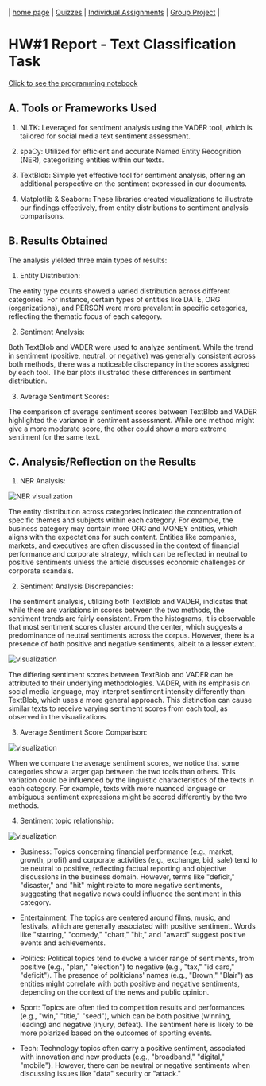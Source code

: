 | [home page](https://valeriee37.github.io/NLXLLM-portfolio/) | [Quizzes](https://tbd.html) | [Individual Assignments](https://tbd.html) | [Group Project](https://tbd.html) |

# HW#1 Report - Text Classification Task

[Click to see the programming notebook](hw1.ipynb)

## A. Tools or Frameworks Used

1. NLTK: Leveraged for sentiment analysis using the VADER tool, which is tailored for social media text sentiment assessment.

2. spaCy: Utilized for efficient and accurate Named Entity Recognition (NER), categorizing entities within our texts.

3. TextBlob: Simple yet effective tool for sentiment analysis, offering an additional perspective on the sentiment expressed in our documents.

4. Matplotlib & Seaborn: These libraries created visualizations to illustrate our findings effectively, from entity distributions to sentiment analysis comparisons.

## B. Results Obtained
The analysis yielded three main types of results:

1. Entity Distribution:

The entity type counts showed a varied distribution across different categories. For instance, certain types of entities like DATE, ORG (organizations), and PERSON were more prevalent in specific categories, reflecting the thematic focus of each category.

2. Sentiment Analysis:

Both TextBlob and VADER were used to analyze sentiment. While the trend in sentiment (positive, neutral, or negative) was generally consistent across both methods, there was a noticeable discrepancy in the scores assigned by each tool. The bar plots illustrated these differences in sentiment distribution.

3. Average Sentiment Scores:

The comparison of average sentiment scores between TextBlob and VADER highlighted the variance in sentiment assessment. While one method might give a more moderate score, the other could show a more extreme sentiment for the same text.

## C. Analysis/Reflection on the Results

1. NER Analysis:

![NER visualization](NER.jpg)

The entity distribution across categories indicated the concentration of specific themes and subjects within each category. For example, the business category may contain more ORG and MONEY entities, which aligns with the expectations for such content. Entities like companies, markets, and executives are often discussed in the context of financial performance and corporate strategy, which can be reflected in neutral to positive sentiments unless the article discusses economic challenges or corporate scandals.

2. Sentiment Analysis Discrepancies:

The sentiment analysis, utilizing both TextBlob and VADER, indicates that while there are variations in scores between the two methods, the sentiment trends are fairly consistent. From the histograms, it is observable that most sentiment scores cluster around the center, which suggests a predominance of neutral sentiments across the corpus. However, there is a presence of both positive and negative sentiments, albeit to a lesser extent.

![visualization](textblob_and_vadar.jpg)

The differing sentiment scores between TextBlob and VADER can be attributed to their underlying methodologies. VADER, with its emphasis on social media language, may interpret sentiment intensity differently than TextBlob, which uses a more general approach. This distinction can cause similar texts to receive varying sentiment scores from each tool, as observed in the visualizations.

3. Average Sentiment Score Comparison:

![visualization](average_sentiment_scores.jpg)

When we compare the average sentiment scores, we notice that some categories show a larger gap between the two tools than others. This variation could be influenced by the linguistic characteristics of the texts in each category. For example, texts with more nuanced language or ambiguous sentiment expressions might be scored differently by the two methods.

4. Sentiment topic relationship:

![visualization](topic_modeling.jpg)

- Business: Topics concerning financial performance (e.g., market, growth, profit) and corporate activities (e.g., exchange, bid, sale) tend to be neutral to positive, reflecting factual reporting and objective discussions in the business domain. However, terms like "deficit," "disaster," and "hit" might relate to more negative sentiments, suggesting that negative news could influence the sentiment in this category.

- Entertainment: The topics are centered around films, music, and festivals, which are generally associated with positive sentiment. Words like "starring," "comedy," "chart," "hit," and "award" suggest positive events and achievements.

- Politics: Political topics tend to evoke a wider range of sentiments, from positive (e.g., "plan," "election") to negative (e.g., "tax," "id card," "deficit"). The presence of politicians' names (e.g., "Brown," "Blair") as entities might correlate with both positive and negative sentiments, depending on the context of the news and public opinion.

- Sport: Topics are often tied to competition results and performances (e.g., "win," "title," "seed"), which can be both positive (winning, leading) and negative (injury, defeat). The sentiment here is likely to be more polarized based on the outcomes of sporting events.

- Tech: Technology topics often carry a positive sentiment, associated with innovation and new products (e.g., "broadband," "digital," "mobile"). However, there can be neutral or negative sentiments when discussing issues like "data" security or "attack."

